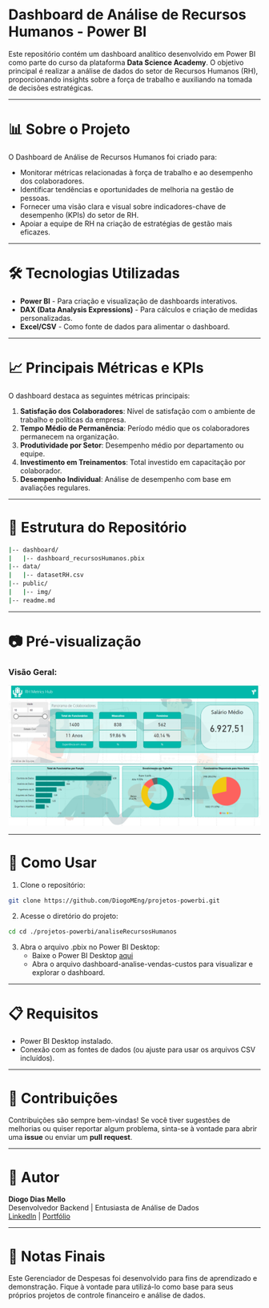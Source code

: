 # Dashboard de Análise de Recursos Humanos - Power BI

Este repositório contém um dashboard analítico desenvolvido em Power BI como parte do curso da plataforma **Data Science Academy**. O objetivo principal é realizar a análise de dados do setor de Recursos Humanos (RH), proporcionando insights sobre a força de trabalho e auxiliando na tomada de decisões estratégicas.

---

# 📊 Sobre o Projeto

O Dashboard de Análise de Recursos Humanos foi criado para:

- Monitorar métricas relacionadas à força de trabalho e ao desempenho dos colaboradores.
- Identificar tendências e oportunidades de melhoria na gestão de pessoas.
- Fornecer uma visão clara e visual sobre indicadores-chave de desempenho (KPIs) do setor de RH.
- Apoiar a equipe de RH na criação de estratégias de gestão mais eficazes.

---

# 🛠️ Tecnologias Utilizadas

- **Power BI** - Para criação e visualização de dashboards interativos.
- **DAX (Data Analysis Expressions)** - Para cálculos e criação de medidas personalizadas.
- **Excel/CSV** - Como fonte de dados para alimentar o dashboard.

---

# 📈 Principais Métricas e KPIs

O dashboard destaca as seguintes métricas principais:

1. **Satisfação dos Colaboradores**: Nível de satisfação com o ambiente de trabalho e políticas da empresa.
2. **Tempo Médio de Permanência**: Período médio que os colaboradores permanecem na organização.
3. **Produtividade por Setor**: Desempenho médio por departamento ou equipe.
4. **Investimento em Treinamentos**: Total investido em capacitação por colaborador.
5. **Desempenho Individual**: Análise de desempenho com base em avaliações regulares.

---

# 📂 Estrutura do Repositório

```bash
|-- dashboard/
|   |-- dashboard_recursosHumanos.pbix
|-- data/
|   |-- datasetRH.csv
|-- public/
|   |-- img/
|-- readme.md
```

---

# 📷 Pré-visualização

### Visão Geral:

![Visão Geral](public/img/visaoGeral.png)

---

# 🚀 Como Usar

1. Clone o repositório:

```bash
git clone https://github.com/DiogoMEng/projetos-powerbi.git
```

2. Acesse o diretório do projeto:

```bash
cd cd ./projetos-powerbi/analiseRecursosHumanos
```

3. Abra o arquivo .pbix no Power BI Desktop:
   - Baixe o Power BI Desktop <a href="https://www.microsoft.com/pt-br/download/details.aspx?id=58494">aqui</a>
   - Abra o arquivo dashboard-analise-vendas-custos para visualizar e explorar o dashboard.

---

# 📋 Requisitos

- Power BI Desktop instalado.
- Conexão com as fontes de dados (ou ajuste para usar os arquivos CSV incluídos).

---

# 🤝 Contribuições

Contribuições são sempre bem-vindas! Se você tiver sugestões de melhorias ou quiser reportar algum problema, sinta-se à vontade para abrir uma **issue** ou enviar um **pull request**.

---

# 👤 Autor

**Diogo Dias Mello**  
Desenvolvedor Backend | Entusiasta de Análise de Dados  
[LinkedIn](www.linkedin.com/in/diogo-meng) | [Portfólio](https://diogomello-dev.netlify.app)

---

# 📝 Notas Finais

Este Gerenciador de Despesas foi desenvolvido para fins de aprendizado e demonstração. Fique à vontade para utilizá-lo como base para seus próprios projetos de controle financeiro e análise de dados.
